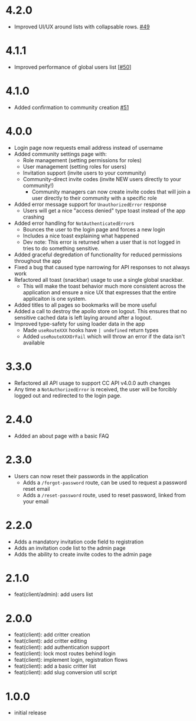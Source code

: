 # 4.2.0

- Improved UI/UX around lists with collapsable rows. [#49](https://github.com/Provinite/clovercoin-app/issues/49)

# 4.1.1

- Improved performance of global users list [[#50](https://github.com/Provinite/clovercoin-app/issues/50)]

# 4.1.0

- Added confirmation to community creation [#51](https://github.com/Provinite/clovercoin-app/issues/51)

# 4.0.0

- Login page now requests email address instead of username
- Added community settings page with:
  - Role management (setting permissions for roles)
  - User management (setting roles for users)
  - Invitation support (invite users to your community)
  - Community-direct invite codes (invite NEW users directly to your community!)
    - Community managers can now create invite codes that will join a user directly to their community with a specific role
- Added error message support for `UnauthorizedError` response
  - Users will get a nice "access denied" type toast instead of the app crashing
- Added error handling for `NotAuthenticatedError`s
  - Bounces the user to the login page and forces a new login
  - Includes a nice toast explaining what happened
  - Dev note: This error is returned when a user that is not logged in tries
    to do something sensitive.
- Added graceful degredation of functionality for reduced permissions throughout the app
- Fixed a bug that caused type narrowing for API responses to not always work
- Refactored all toast (snackbar) usage to use a single global snackbar.
  - This will make the toast behavior much more consistent across the application
    and ensure a nice UX that expresses that the entire applicaiton is one system.
- Added titles to all pages so bookmarks will be more useful
- Added a call to destroy the apollo store on logout. This ensures that no
  sensitive cached data is left laying around after a logout.
- Improved type-safety for using loader data in the app
  - Made `useRouteXXX` hooks have `| undefined` return types
  - Added `useRouteXXXOrFail` which will throw an error if the data isn't available

# 3.3.0

- Refactored all API usage to support CC API v4.0.0 auth changes
- Any time a `NotAuthorizedError` is received, the user will be forcibly logged out and redirected to the login page.

# 2.4.0

- Added an about page with a basic FAQ

# 2.3.0

- Users can now reset their passwords in the application
  - Adds a `/forgot-password` route, can be used to request a password reset email
  - Adds a `/reset-password` route, used to reset password, linked from your email

# 2.2.0

- Adds a mandatory invitation code field to registration
- Adds an invitation code list to the admin page
- Adds the ability to create invite codes to the admin page

# 2.1.0

- feat(client/admin): add users list

# 2.0.0

- feat(client): add critter creation
- feat(client): add critter editing
- feat(client): add authentication support
- feat(client): lock most routes behind login
- feat(client): implement login, registration flows
- feat(client): add a basic critter list
- feat(client): add slug conversion util script

# 1.0.0

- initial release
